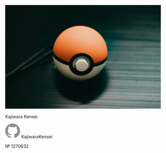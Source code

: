 <link rel="stylesheet" href="https://KajiwaraKensei.bitbucket.io/KajiwaraKensei/style.css" />

<div class="ticket-visual_visual" id="ticket">
  <div class="left"></div>
  <div class="right"></div>
  <div class="ticket-visual-wrapper">
    <div class="ticket-visual_profile">
      <div class="ticket-profile_profile">
        <img
          src="./boll.jpg"
          alt="medhatdawoud"
          class="ticket-profile_image"
        />
        <div class="ticket-profile_text">
          <p class="ticket-profile_name">Kajiwara Kensei</p>
          <p class="ticket-profile_username">
            <span class="ticket-profile_githubIcon">
              <img src="./github.svg" alt="" />
            </span>
            KajiwaraKensei
          </p>
        </div>
      </div>
      <div class="ticket-event">
      </div>
    </div>
    <div class="ticket-visual_ticket-number-wrapper">
      <div class="ticket-visual_ticket-number">№ 1270632</div>
    </div>
  </div>
</div>
